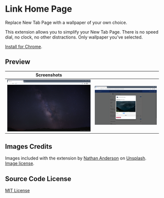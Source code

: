 # Link Home Page

Replace New Tab Page with a wallpaper of your own choice.

This extension allows you to simplify your New Tab Page.
There is no speed dial, no clock, no other distractions. Only wallpaper you've selected.

[Install for Chrome][link-chrome].

## Preview

| Screenshots | |
| - | - |
| ![Screenshot 1][screen1] | ![Screenshot 2][screen2] |

## Images Credits

Images included with the extension by [Nathan Anderson][img-author]
on [Unsplash][img-source]. [Image license][img-license].

## Source Code License

[MIT License][src-license]

[link-chrome]: https://chrome.google.com/webstore/detail/gcmoighfngkbamcclibkopgljgamjfki
[screen1]: chrome_store/scr1.png
[screen2]: chrome_store/scr2.png
[src-license]: ./LICENSE
[img-author]: https://unsplash.com/@nathananderson
[img-source]: https://unsplash.com/
[img-license]: https://unsplash.com/license
